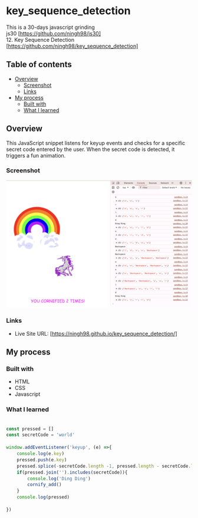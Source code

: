 # key_sequence_detection

This is a 30-days javascript grinding  
js30 [https://github.com/ningh98/js30]  
12. Key Sequence Detection [https://github.com/ningh98/key_sequence_detection]

## Table of contents

- [Overview](#overview)
  - [Screenshot](#screenshot)
  - [Links](#links)
- [My process](#my-process)
  - [Built with](#built-with)
  - [What I learned](#what-i-learned)



## Overview

This JavaScript snippet listens for keyup events and checks for a specific secret code entered by the user. When the secret code is detected, it triggers a fun animation.

### Screenshot

![](./screenshot.png)


### Links

- Live Site URL: [https://ningh98.github.io/key_sequence_detection/]

## My process

### Built with

- HTML
- CSS
- Javascript



### What I learned



```js

const pressed = []
const secretCode = 'world'

window.addEventListener('keyup', (e) =>{
    console.log(e.key)
    pressed.push(e.key)
    pressed.splice(-secretCode.length -1, pressed.length - secretCode.length)
    if(pressed.join('').includes(secretCode)){
        console.log('Ding Ding')
        cornify_add()
    }
    console.log(pressed)

})
```

